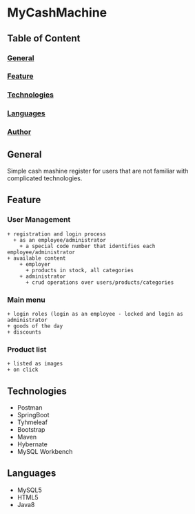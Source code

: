 # MyCashMachine
## Table of Content

### [General](General)
### [Feature](Feature)
### [Technologies](Tehnologies)
### [Languages](Languages)
### [Author](Author)

## General
Simple cash mashine register for users that are not familiar with complicated technologies.

## Feature
  ### User Management
    + registration and login process
      + as an employee/administrator
        + a special code number that identifies each employee/administrator
    + available content
      	+ employer
          + products in stock, all categories
        + administrator
          + crud operations over users/products/categories
  
  ### Main menu
    + login roles (login as an employee - locked and login as administrator
    + goods of the day
    + discounts
    
  ### Product list
    + listed as images
    + on click 
    
## Technologies
  + Postman
  + SpringBoot
  + Tyhmeleaf
  + Bootstrap
  + Maven
  + Hybernate
  + MySQL Workbench
  
## Languages
  + MySQL5
  + HTML5
  + Java8




